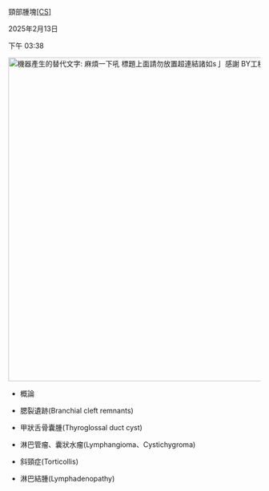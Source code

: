 頸部腫塊[\[CS\]](onenote:#外科&section-id={3DCF7DF0-1434-4FA1-852D-65472B53D59C}&page-id={FF1545DF-4AA7-4C5A-A501-7489C17562A8}&object-id={2402BB6F-5DE8-43F1-928B-6DDA52B5799A}&63&base-path=https://d.docs.live.net/56ce32fba64785ca/文件/國考中文醫學知識網站架設計畫/新的節%201.one)

2025年2月13日

下午 03:38

<img src="C:\Users\ai\AppData\Local\Temp\國考中文醫學知識網站架設計畫\pandoc/media/image1.png" style="width:15.65625in;height:6.75in" alt="機器產生的替代文字: 麻煩一下吼 標題上面請勿放置超連結諸如s亅 感謝 BY工程組" />

- 概論

- 腮裂遺跡(Branchial cleft remnants)

- 甲狀舌骨囊腫(Thyroglossal duct cyst)

- 淋巴管瘤、囊狀水瘤(Lymphangioma、Cystichygroma)

- 斜頸症(Torticollis)

- 淋巴結腫(Lymphadenopathy)

